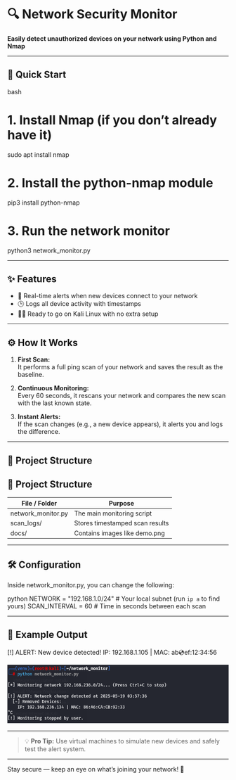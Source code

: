 # 🔍 Network Security Monitor
**Easily detect unauthorized devices on your network using Python and Nmap**

---

## 🚀 Quick Start

bash
# 1. Install Nmap (if you don’t already have it)
sudo apt install nmap

# 2. Install the python-nmap module
pip3 install python-nmap

# 3. Run the network monitor
python3 network_monitor.py


---

## ✨ Features

- 🔔 Real-time alerts when new devices connect to your network  
- 🕒 Logs all device activity with timestamps  
- 🐱‍💻 Ready to go on Kali Linux with no extra setup  

---
## ⚙️ How It Works

1. **First Scan:**  
   It performs a full ping scan of your network and saves the result as the baseline.

2. **Continuous Monitoring:**  
   Every 60 seconds, it rescans your network and compares the new scan with the last known state.

3. **Instant Alerts:**  
   If the scan changes (e.g., a new device appears), it alerts you and logs the difference.

---

## 📁 Project Structure
## 📁 Project Structure

| File / Folder          | Purpose                              |
|------------------------|--------------------------------------|
| network_monitor.py   | The main monitoring script           |
| scan_logs/           | Stores timestamped scan results      |
| docs/                | Contains images like demo.png      |

---

## 🛠️ Configuration

Inside network_monitor.py, you can change the following:

python
NETWORK = "192.168.1.0/24"  # Your local subnet (run `ip a` to find yours)
SCAN_INTERVAL = 60          # Time in seconds between each scan


---

## 📸 Example Output

[!] ALERT: New device detected!
IP: 192.168.1.105 | MAC: ab:cd:ef:12:34:56

![Alert Example](docs/demo.png)

---

> 💡 **Pro Tip:** Use virtual machines to simulate new devices and safely test the alert system.

---

Stay secure — keep an eye on what’s joining your network! 🔐
